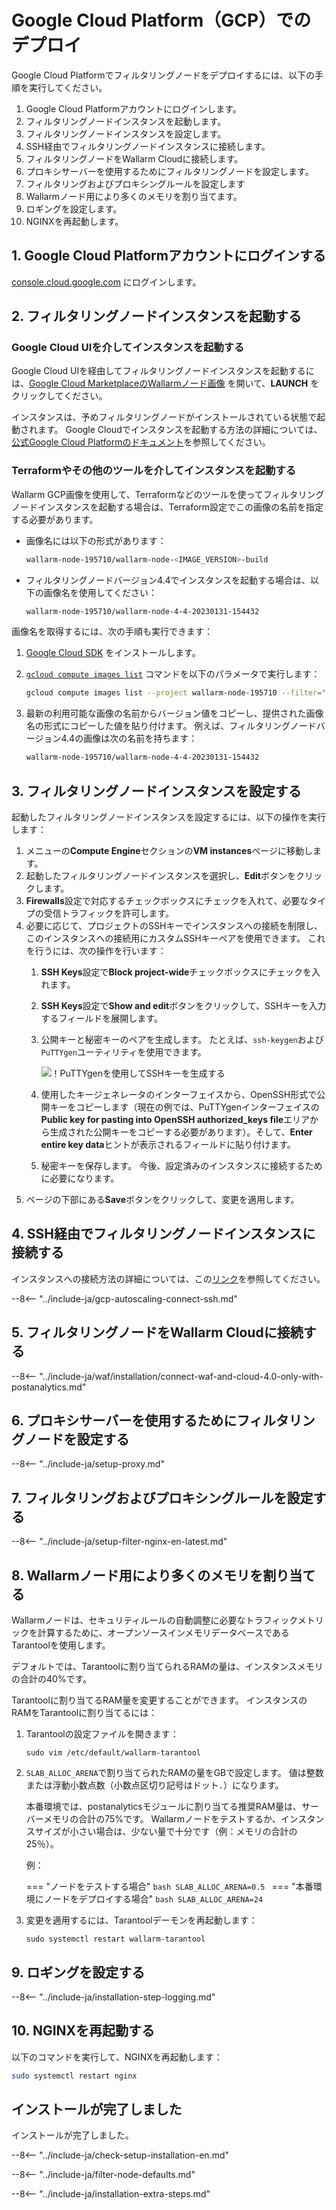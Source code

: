 [link-launch-instance]:     https://cloud.google.com/deep-learning-vm/docs/quickstart-marketplace
[img-ssh-key-generation]:       ../images/installation-gcp/common/ssh-key-generation.png
[versioning-policy]:            ../updating-migrating/versioning-policy.md#version-list
[installation-instr-latest]:    /admin-en/installation-gcp-en/
[img-wl-console-users]:         ../images/check-user-no-2fa.png
[img-create-wallarm-node]:      ../images/user-guides/nodes/create-cloud-node.png
[deployment-platform-docs]:    ../installation/supported-deployment-options.md

# Google Cloud Platform（GCP）でのデプロイ

Google Cloud Platformでフィルタリングノードをデプロイするには、以下の手順を実行してください。

1. Google Cloud Platformアカウントにログインします。
2. フィルタリングノードインスタンスを起動します。
3. フィルタリングノードインスタンスを設定します。
4. SSH経由でフィルタリングノードインスタンスに接続します。
5. フィルタリングノードをWallarm Cloudに接続します。
6. プロキシサーバーを使用するためにフィルタリングノードを設定します。
7. フィルタリングおよびプロキシングルールを設定します
8. Wallarmノード用により多くのメモリを割り当てます。
9. ロギングを設定します。
10. NGINXを再起動します。

## 1. Google Cloud Platformアカウントにログインする

[console.cloud.google.com](https://console.cloud.google.com/) にログインします。

## 2. フィルタリングノードインスタンスを起動する

### Google Cloud UIを介してインスタンスを起動する

Google Cloud UIを経由してフィルタリングノードインスタンスを起動するには、[Google Cloud MarketplaceのWallarmノード画像](https://console.cloud.google.com/launcher/details/wallarm-node-195710/wallarm-node) を開いて、**LAUNCH** をクリックしてください。

インスタンスは、予めフィルタリングノードがインストールされている状態で起動されます。 Google Cloudでインスタンスを起動する方法の詳細については、[公式Google Cloud Platformのドキュメント][link-launch-instance]を参照してください。

### Terraformやその他のツールを介してインスタンスを起動する

Wallarm GCP画像を使用して、Terraformなどのツールを使ってフィルタリングノードインスタンスを起動する場合は、Terraform設定でこの画像の名前を指定する必要があります。

* 画像名には以下の形式があります：

    ```bash
    wallarm-node-195710/wallarm-node-<IMAGE_VERSION>-build
    ```
* フィルタリングノードバージョン4.4でインスタンスを起動する場合は、以下の画像名を使用してください：

    ```bash
    wallarm-node-195710/wallarm-node-4-4-20230131-154432
    ```

画像名を取得するには、次の手順も実行できます：

1. [Google Cloud SDK](https://cloud.google.com/sdk/docs/install) をインストールします。
2. [`gcloud compute images list`](https://cloud.google.com/sdk/gcloud/reference/compute/images/list) コマンドを以下のパラメータで実行します：

    ```bash
    gcloud compute images list --project wallarm-node-195710 --filter="name~'wallarm-node-4-4-*'" --no-standard-images
    ```
3. 最新の利用可能な画像の名前からバージョン値をコピーし、提供された画像名の形式にコピーした値を貼り付けます。 例えば、フィルタリングノードバージョン4.4の画像は次の名前を持ちます：

    ```bash
    wallarm-node-195710/wallarm-node-4-4-20230131-154432
    ```

## 3. フィルタリングノードインスタンスを設定する

起動したフィルタリングノードインスタンスを設定するには、以下の操作を実行します：

1. メニューの**Compute Engine**セクションの**VM instances**ページに移動します。
2. 起動したフィルタリングノードインスタンスを選択し、**Edit**ボタンをクリックします。
3. **Firewalls**設定で対応するチェックボックスにチェックを入れて、必要なタイプの受信トラフィックを許可します。
4. 必要に応じて、プロジェクトのSSHキーでインスタンスへの接続を制限し、このインスタンスへの接続用にカスタムSSHキーペアを使用できます。 これを行うには、次の操作を行います：
    1. **SSH Keys**設定で**Block project-wide**チェックボックスにチェックを入れます。
    2. **SSH Keys**設定で**Show and edit**ボタンをクリックして、SSHキーを入力するフィールドを展開します。
    3. 公開キーと秘密キーのペアを生成します。 たとえば、`ssh-keygen`および`PuTTYgen`ユーティリティを使用できます。
       
        ![！PuTTYgenを使用してSSHキーを生成する][img-ssh-key-generation]
    4. 使用したキージェネレータのインターフェイスから、OpenSSH形式で公開キーをコピーします（現在の例では、PuTTYgenインターフェイスの**Public key for pasting into OpenSSH authorized_keys file**エリアから生成された公開キーをコピーする必要があります）。そして、**Enter entire key data**ヒントが表示されるフィールドに貼り付けます。
    5. 秘密キーを保存します。 今後、設定済みのインスタンスに接続するために必要になります。
5. ページの下部にある**Save**ボタンをクリックして、変更を適用します。

## 4. SSH経由でフィルタリングノードインスタンスに接続する

インスタンスへの接続方法の詳細については、この[リンク](https://cloud.google.com/compute/docs/instances/connecting-to-instance)を参照してください。

--8<-- "../include-ja/gcp-autoscaling-connect-ssh.md"

## 5. フィルタリングノードをWallarm Cloudに接続する

--8<-- "../include-ja/waf/installation/connect-waf-and-cloud-4.0-only-with-postanalytics.md"

## 6. プロキシサーバーを使用するためにフィルタリングノードを設定する

--8<-- "../include-ja/setup-proxy.md"

## 7. フィルタリングおよびプロキシングルールを設定する

--8<-- "../include-ja/setup-filter-nginx-en-latest.md"

## 8. Wallarmノード用により多くのメモリを割り当てる

Wallarmノードは、セキュリティルールの自動調整に必要なトラフィックメトリックを計算するために、オープンソースインメモリデータベースであるTarantoolを使用します。

デフォルトでは、Tarantoolに割り当てられるRAMの量は、インスタンスメモリの合計の40%です。

Tarantoolに割り当てるRAM量を変更することができます。 インスタンスのRAMをTarantoolに割り当てるには：

1. Tarantoolの設定ファイルを開きます：

    ```
    sudo vim /etc/default/wallarm-tarantool
    ```

2. `SLAB_ALLOC_ARENA`で割り当てられたRAMの量をGBで設定します。 値は整数または浮動小数点数（小数点区切り記号はドット`.`）になります。
    
    本番環境では、postanalyticsモジュールに割り当てる推奨RAM量は、サーバーメモリの合計の75%です。 Wallarmノードをテストするか、インスタンスサイズが小さい場合は、少ない量で十分です（例：メモリの合計の25％）。

    例：

    === "ノードをテストする場合"
        ```bash
        SLAB_ALLOC_ARENA=0.5
        ```
    === "本番環境にノードをデプロイする場合"
        ```bash
        SLAB_ALLOC_ARENA=24
        ```
3. 変更を適用するには、Tarantoolデーモンを再起動します：

    ```
    sudo systemctl restart wallarm-tarantool
    ```

## 9. ロギングを設定する

--8<-- "../include-ja/installation-step-logging.md"

## 10. NGINXを再起動する

以下のコマンドを実行して、NGINXを再起動します：

```bash
sudo systemctl restart nginx
```

## インストールが完了しました

インストールが完了しました。

--8<-- "../include-ja/check-setup-installation-en.md"

--8<-- "../include-ja/filter-node-defaults.md"

--8<-- "../include-ja/installation-extra-steps.md"